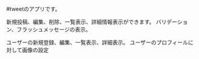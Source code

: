 #tweetのアプリです。

新規投稿、編集、削除、一覧表示、詳細情報表示ができます。
バリデーション、フラッシュメッセージの表示。

ユーザーの新規登録、編集、一覧表示、詳細表示。
ユーザーのプロフィールに対して画像の設定
